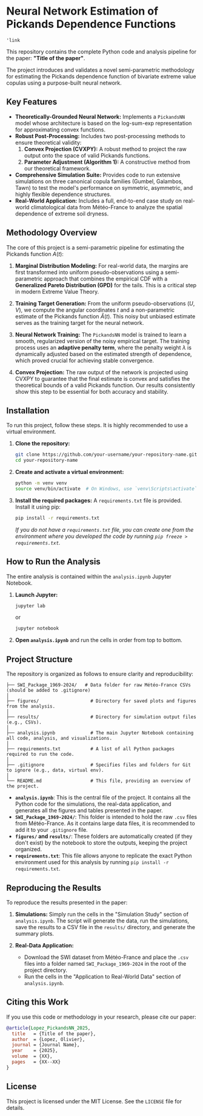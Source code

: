 # Neural Network Estimation of Pickands Dependence Functions

```'link```

This repository contains the complete Python code and analysis pipeline for the paper: **"Title of the paper"**.

The project introduces and validates a novel semi-parametric methodology for estimating the Pickands dependence function of bivariate extreme value copulas using a purpose-built neural network.

## Key Features

- **Theoretically-Grounded Neural Network:** Implements a `PickandsNN` model whose architecture is based on the log-sum-exp representation for approximating convex functions.
- **Robust Post-Processing:** Includes two post-processing methods to ensure theoretical validity:
    1.  **Convex Projection (CVXPY):** A robust method to project the raw output onto the space of valid Pickands functions.
    2.  **Parameter Adjustment (Algorithm 1):** A constructive method from our theoretical framework.
- **Comprehensive Simulation Suite:** Provides code to run extensive simulations on three canonical copula families (Gumbel, Galambos, Tawn) to test the model's performance on symmetric, asymmetric, and highly flexible dependence structures.
- **Real-World Application:** Includes a full, end-to-end case study on real-world climatological data from Météo-France to analyze the spatial dependence of extreme soil dryness.

## Methodology Overview

The core of this project is a semi-parametric pipeline for estimating the Pickands function $A(t)$:

1.  **Marginal Distribution Modeling:** For real-world data, the margins are first transformed into uniform pseudo-observations using a semi-parametric approach that combines the empirical CDF with a **Generalized Pareto Distribution (GPD)** for the tails. This is a critical step in modern Extreme Value Theory.

2.  **Training Target Generation:** From the uniform pseudo-observations $(U, V)$, we compute the angular coordinates $t$ and a non-parametric estimate of the Pickands function $\hat{A}(t)$. This noisy but unbiased estimate serves as the training target for the neural network.

3.  **Neural Network Training:** The `PickandsNN` model is trained to learn a smooth, regularized version of the noisy empirical target. The training process uses an **adaptive penalty term**, where the penalty weight $\lambda$ is dynamically adjusted based on the estimated strength of dependence, which proved crucial for achieving stable convergence.

4.  **Convex Projection:** The raw output of the network is projected using CVXPY to guarantee that the final estimate is convex and satisfies the theoretical bounds of a valid Pickands function. Our results consistently show this step to be essential for both accuracy and stability.

## Installation

To run this project, follow these steps. It is highly recommended to use a virtual environment.

1.  **Clone the repository:**
    ```bash
    git clone https://github.com/your-username/your-repository-name.git
    cd your-repository-name
    ```

2.  **Create and activate a virtual environment:**
    ```bash
    python -m venv venv
    source venv/bin/activate  # On Windows, use `venv\Scripts\activate`
    ```

3.  **Install the required packages:**
    A `requirements.txt` file is provided. Install it using pip:
    ```bash
    pip install -r requirements.txt
    ```
    *If you do not have a `requirements.txt` file, you can create one from the environment where you developed the code by running `pip freeze > requirements.txt`.*

## How to Run the Analysis

The entire analysis is contained within the `analysis.ipynb` Jupyter Notebook.

1.  **Launch Jupyter:**
    ```bash
    jupyter lab
    ```
    or
    ```bash
    jupyter notebook
    ```

2.  **Open `analysis.ipynb`** and run the cells in order from top to bottom.

## Project Structure

The repository is organized as follows to ensure clarity and reproducibility:

```.
├── SWI_Package_1969-2024/   # Data folder for raw Météo-France CSVs (should be added to .gitignore)
│
├── figures/                   # Directory for saved plots and figures from the analysis.
│
├── results/                   # Directory for simulation output files (e.g., CSVs).
│
├── analysis.ipynb             # The main Jupyter Notebook containing all code, analysis, and visualizations.
│
├── requirements.txt           # A list of all Python packages required to run the code.
│
├── .gitignore                 # Specifies files and folders for Git to ignore (e.g., data, virtual env).
│
└── README.md                  # This file, providing an overview of the project.
```
- **`analysis.ipynb`**: This is the central file of the project. It contains all the Python code for the simulations, the real-data application, and generates all the figures and tables presented in the paper.
- **`SWI_Package_1969-2024/`**: This folder is intended to hold the raw `.csv` files from Météo-France. As it contains large data files, it is recommended to add it to your `.gitignore` file.
- **`figures/` and `results/`**: These folders are automatically created (if they don't exist) by the notebook to store the outputs, keeping the project organized.
- **`requirements.txt`**: This file allows anyone to replicate the exact Python environment used for this analysis by running `pip install -r requirements.txt`.
## Reproducing the Results

To reproduce the results presented in the paper:

1.  **Simulations:** Simply run the cells in the "Simulation Study" section of `analysis.ipynb`. The script will generate the data, run the simulations, save the results to a CSV file in the `results/` directory, and generate the summary plots.

2.  **Real-Data Application:**
    - Download the SWI dataset from Météo-France and place the `.csv` files into a folder named `SWI_Package_1969-2024` in the root of the project directory.
    - Run the cells in the "Application to Real-World Data" section of `analysis.ipynb`.

## Citing this Work

If you use this code or methodology in your research, please cite our paper:

```bibtex
@article{Lopez_PickandsNN_2025,
  title   = {Title of the paper},
  author  = {Lopez, Olivier},
  journal = {Journal Name}, 
  year    = {2025},         
  volume  = {XX},
  pages   = {XX--XX}
}
```

## License

This project is licensed under the MIT License. See the `LICENSE` file for details.
